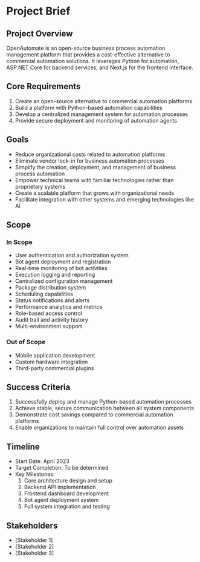 # Project Brief

## Project Overview
OpenAutomate is an open-source business process automation management platform that provides a cost-effective alternative to commercial automation solutions. It leverages Python for automation, ASP.NET Core for backend services, and Next.js for the frontend interface.

## Core Requirements
1. Create an open-source alternative to commercial automation platforms
2. Build a platform with Python-based automation capabilities
3. Develop a centralized management system for automation processes
4. Provide secure deployment and monitoring of automation agents

## Goals
- Reduce organizational costs related to automation platforms
- Eliminate vendor lock-in for business automation processes
- Simplify the creation, deployment, and management of business process automation
- Empower technical teams with familiar technologies rather than proprietary systems
- Create a scalable platform that grows with organizational needs
- Facilitate integration with other systems and emerging technologies like AI

## Scope
### In Scope
- User authentication and authorization system
- Bot agent deployment and registration
- Real-time monitoring of bot activities
- Execution logging and reporting
- Centralized configuration management
- Package distribution system
- Scheduling capabilities
- Status notifications and alerts
- Performance analytics and metrics
- Role-based access control
- Audit trail and activity history
- Multi-environment support

### Out of Scope
- Mobile application development
- Custom hardware integration
- Third-party commercial plugins

## Success Criteria
1. Successfully deploy and manage Python-based automation processes
2. Achieve stable, secure communication between all system components
3. Demonstrate cost savings compared to commercial automation platforms
4. Enable organizations to maintain full control over automation assets

## Timeline
- Start Date: April 2023
- Target Completion: To be determined
- Key Milestones:
  1. Core architecture design and setup
  2. Backend API implementation
  3. Frontend dashboard development
  4. Bot agent deployment system
  5. Full system integration and testing

## Stakeholders
- [Stakeholder 1]
- [Stakeholder 2]
- [Stakeholder 3] 